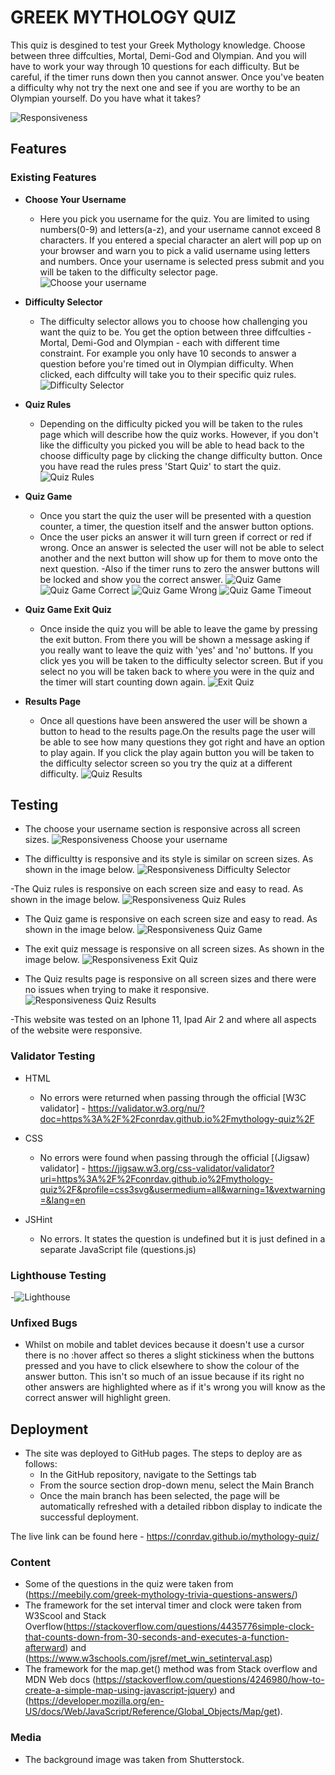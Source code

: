 # GREEK MYTHOLOGY QUIZ

This quiz is desgined to test your Greek Mythology knowledge. Choose between three diffculties, Mortal, Demi-God and Olympian. And you will have to work your way through 10 questions for each difficulty. But be careful, if the timer runs down then you cannot answer. Once you've beaten a difficulty why not try the next one and see if you are worthy to be an Olympian yourself. Do you have what it takes?

![Responsiveness](/assets/images/responsive-display.webp)

## Features

### Existing Features

- __Choose Your Username__

    - Here you pick you username for the quiz. You are limited to using numbers(0-9) and letters(a-z), and your username cannot exceed 8 characters. If you entered a special character an alert will pop up on your browser and warn you to pick a valid username using letters and numbers. Once your username is selected press submit and you will be taken to the difficulty selector page.
    ![Choose your username](/assets/images/create-username-page.webp)

- __Difficulty Selector__

    - The difficulty selector allows you to choose how challenging you want the quiz to be. You get the option between three diffculties - Mortal, Demi-God and Olympian - each with different time constraint. For example you only have 10 seconds to answer a question before you're timed out in Olympian difficulty. When clicked, each diffculty will take you to their specific quiz rules.
    ![Difficulty Selector](/assets/images/difficulty-selector-page.webp)

- __Quiz Rules__

  - Depending on the difficulty picked you will be taken to the rules page which will describe how the quiz works. However, if you don't like the difficulty you picked you will be able to head back to the choose difficulty page by clicking the change difficulty button. Once you have read the rules press 'Start Quiz' to start the quiz.
  ![Quiz Rules](/assets/images/rules-page.webp)

- __Quiz Game__ 

  - Once you start the quiz the user will be presented with a question counter, a timer, the question itself and the answer button options.
  - Once the user picks an answer it will turn green if correct or red if wrong. Once an answer is selected the user will not be able to select another and the next button will show up for them to move onto the next question.
  -Also if the timer runs to zero the answer buttons will be locked and show you the correct answer.
  ![Quiz Game](/assets/images/quiz-game.webp)
  ![Quiz Game Correct](/assets/images/quiz-game-correct-answer.webp)
  ![Quiz Game Wrong](/assets/images/quiz-game-wrong-answer.webp)
  ![Quiz Game Timeout](/assets/images/quiz-game-timeout.webp)

- __Quiz Game Exit Quiz__ 

  - Once inside the quiz you will be able to leave the game by pressing the exit button. From there you will be shown a message asking if you really want to leave the quiz with 'yes' and 'no' buttons. If you click yes you will be taken to the difficulty selector screen. But if you select no you will be taken back to where you were in the quiz and the timer will start counting down again.
  ![Exit Quiz](/assets/images/quiz-game-exit.webp)

- __Results Page__

  - Once all questions have been answered the user will be shown a button to head to the results page.On the results page the user will be able to see how many questions they got right and have an option to play again. If you click the play again button you will be taken to the difficulty selector screen so you try the quiz at a different difficulty.
  ![Quiz Results](/assets/images/quiz-game-results.webp)

## Testing 

- The choose your username section is responsive across all screen sizes.
![Responsiveness Choose your username](/assets/images/responsive-display.webp)

- The difficultty is responsive and its style is similar on screen sizes. As shown in the image below.
![Responsiveness Difficulty Selector](/assets/images/responsive-difficulty-selector.webp)

-The Quiz rules is responsive on each screen size and easy to read. As shown in the image below.
![Responsiveness Quiz Rules](/assets/images/responsive-rules.webp)

- The Quiz game is responsive on each screen size and easy to read. As shown in the image below.
![Responsiveness Quiz Game](/assets/images/responsive-quiz-game.webp)

- The exit quiz message is responsive on all screen sizes. As shown in the image below.
![Responsiveness Exit Quiz](/assets/images/responsive-exit.webp)

- The Quiz results page is responsive on all screen sizes and there were no issues when trying to make it responsive.
![Responsiveness Quiz Results](/assets/images/responsive-results.webp)

-This website was tested on an Iphone 11, Ipad Air 2 and  where all aspects of the website were responsive.


### Validator Testing 

- HTML
  - No errors were returned when passing through the official [W3C validator] - https://validator.w3.org/nu/?doc=https%3A%2F%2Fconrdav.github.io%2Fmythology-quiz%2F

- CSS
  - No errors were found when passing through the official [(Jigsaw) validator] - https://jigsaw.w3.org/css-validator/validator?uri=https%3A%2F%2Fconrdav.github.io%2Fmythology-quiz%2F&profile=css3svg&usermedium=all&warning=1&vextwarning=&lang=en

- JSHint
  - No errors. It states the question is undefined but it is just defined in a separate JavaScript file (questions.js)

### Lighthouse Testing
-![Lighthouse](/assets/images/lighthouse.webp)

### Unfixed Bugs
- Whilst on mobile and tablet devices because it doesn't use a cursor there is no :hover affect so theres a slight stickiness when the buttons pressed and you have to click elsewhere to show the colour of the answer button. This isn't so much of an issue because if its right no other answers are highlighted where as if it's wrong you will know as the correct answer will highlight green.

## Deployment

- The site was deployed to GitHub pages. The steps to deploy are as follows: 
  - In the GitHub repository, navigate to the Settings tab 
  - From the source section drop-down menu, select the Main Branch
  - Once the main branch has been selected, the page will be automatically refreshed with a detailed ribbon display to indicate the successful deployment. 

The live link can be found here - https://conrdav.github.io/mythology-quiz/

### Content 
- Some of the questions in the quiz were taken from (https://meebily.com/greek-mythology-trivia-questions-answers/)
- The framework for the set interval timer and clock were taken from W3Scool and Stack Overflow(https://stackoverflow.com/questions/4435776simple-clock-that-counts-down-from-30-seconds-and-executes-a-function-afterward) and (https://www.w3schools.com/jsref/met_win_setinterval.asp)
- The framework for the map.get() method was from Stack overflow and MDN Web docs (https://stackoverflow.com/questions/4246980/how-to-create-a-simple-map-using-javascript-jquery) and (https://developer.mozilla.org/en-US/docs/Web/JavaScript/Reference/Global_Objects/Map/get).


### Media
- The background image was taken from Shutterstock.



